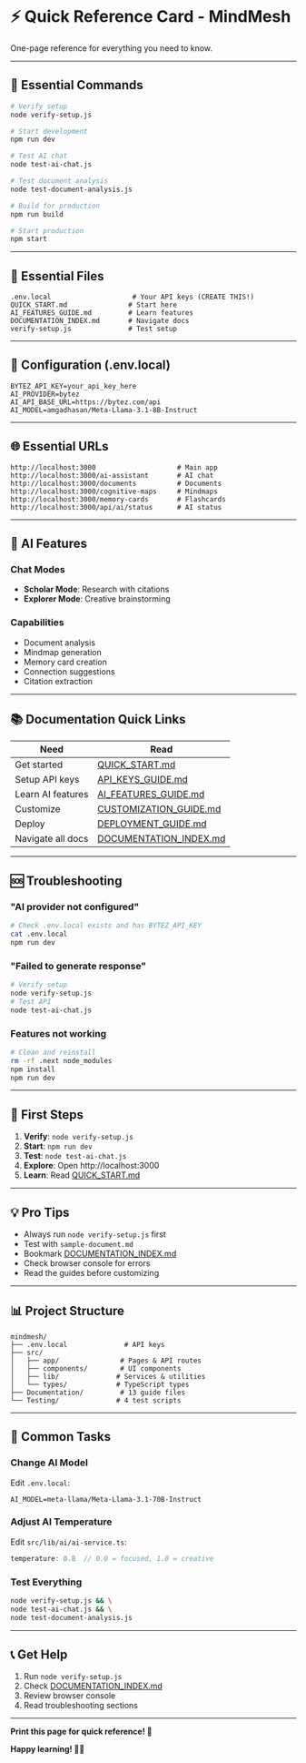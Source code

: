 # ⚡ Quick Reference Card - MindMesh

One-page reference for everything you need to know.

---

## 🚀 Essential Commands

```bash
# Verify setup
node verify-setup.js

# Start development
npm run dev

# Test AI chat
node test-ai-chat.js

# Test document analysis
node test-document-analysis.js

# Build for production
npm run build

# Start production
npm start
```

---

## 📁 Essential Files

```
.env.local                    # Your API keys (CREATE THIS!)
QUICK_START.md               # Start here
AI_FEATURES_GUIDE.md         # Learn features
DOCUMENTATION_INDEX.md       # Navigate docs
verify-setup.js              # Test setup
```

---

## 🔑 Configuration (.env.local)

```env
BYTEZ_API_KEY=your_api_key_here
AI_PROVIDER=bytez
AI_API_BASE_URL=https://bytez.com/api
AI_MODEL=amgadhasan/Meta-Llama-3.1-8B-Instruct
```

---

## 🌐 Essential URLs

```
http://localhost:3000                    # Main app
http://localhost:3000/ai-assistant       # AI chat
http://localhost:3000/documents          # Documents
http://localhost:3000/cognitive-maps     # Mindmaps
http://localhost:3000/memory-cards       # Flashcards
http://localhost:3000/api/ai/status      # AI status
```

---

## 🤖 AI Features

### Chat Modes
- **Scholar Mode**: Research with citations
- **Explorer Mode**: Creative brainstorming

### Capabilities
- Document analysis
- Mindmap generation
- Memory card creation
- Connection suggestions
- Citation extraction

---

## 📚 Documentation Quick Links

| Need | Read |
|------|------|
| Get started | [QUICK_START.md](./QUICK_START.md) |
| Setup API keys | [API_KEYS_GUIDE.md](./API_KEYS_GUIDE.md) |
| Learn AI features | [AI_FEATURES_GUIDE.md](./AI_FEATURES_GUIDE.md) |
| Customize | [CUSTOMIZATION_GUIDE.md](./CUSTOMIZATION_GUIDE.md) |
| Deploy | [DEPLOYMENT_GUIDE.md](./DEPLOYMENT_GUIDE.md) |
| Navigate all docs | [DOCUMENTATION_INDEX.md](./DOCUMENTATION_INDEX.md) |

---

## 🆘 Troubleshooting

### "AI provider not configured"
```bash
# Check .env.local exists and has BYTEZ_API_KEY
cat .env.local
npm run dev
```

### "Failed to generate response"
```bash
# Verify setup
node verify-setup.js
# Test API
node test-ai-chat.js
```

### Features not working
```bash
# Clean and reinstall
rm -rf .next node_modules
npm install
npm run dev
```

---

## 🎯 First Steps

1. **Verify**: `node verify-setup.js`
2. **Start**: `npm run dev`
3. **Test**: `node test-ai-chat.js`
4. **Explore**: Open http://localhost:3000
5. **Learn**: Read [QUICK_START.md](./QUICK_START.md)

---

## 💡 Pro Tips

- Always run `node verify-setup.js` first
- Test with `sample-document.md`
- Bookmark [DOCUMENTATION_INDEX.md](./DOCUMENTATION_INDEX.md)
- Check browser console for errors
- Read the guides before customizing

---

## 📊 Project Structure

```
mindmesh/
├── .env.local              # API keys
├── src/
│   ├── app/               # Pages & API routes
│   ├── components/        # UI components
│   ├── lib/              # Services & utilities
│   └── types/            # TypeScript types
├── Documentation/         # 13 guide files
└── Testing/              # 4 test scripts
```

---

## 🔧 Common Tasks

### Change AI Model
Edit `.env.local`:
```env
AI_MODEL=meta-llama/Meta-Llama-3.1-70B-Instruct
```

### Adjust AI Temperature
Edit `src/lib/ai/ai-service.ts`:
```typescript
temperature: 0.8  // 0.0 = focused, 1.0 = creative
```

### Test Everything
```bash
node verify-setup.js && \
node test-ai-chat.js && \
node test-document-analysis.js
```

---

## 📞 Get Help

1. Run `node verify-setup.js`
2. Check [DOCUMENTATION_INDEX.md](./DOCUMENTATION_INDEX.md)
3. Review browser console
4. Read troubleshooting sections

---

**Print this page for quick reference! 📄**

**Happy learning! 🧠✨**
